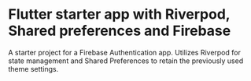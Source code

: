 # Flutter starter app with Riverpod, Shared preferences and Firebase

A starter project for a Firebase Authentication app. Utilizes Riverpod for state management and Shared Preferences to retain the previously used theme settings.
